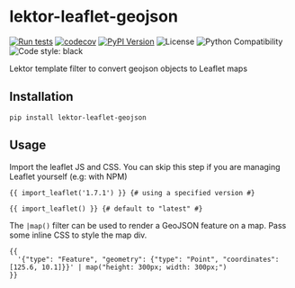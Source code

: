 # lektor-leaflet-geojson

[![Run tests](https://github.com/cigar-factory/lektor-leaflet-geojson/actions/workflows/test.yml/badge.svg?branch=main)](https://github.com/cigar-factory/lektor-leaflet-geojson/actions/workflows/test.yml)
[![codecov](https://codecov.io/gh/cigar-factory/lektor-leaflet-geojson/branch/main/graph/badge.svg?token=cL2LogCTnu)](https://codecov.io/gh/cigar-factory/lektor-leaflet-geojson)
[![PyPI Version](https://img.shields.io/pypi/v/lektor-leaflet-geojson.svg)](https://pypi.org/project/lektor-leaflet-geojson/)
![License](https://img.shields.io/pypi/l/lektor-leaflet-geojson.svg)
![Python Compatibility](https://img.shields.io/badge/dynamic/json?query=info.requires_python&label=python&url=https%3A%2F%2Fpypi.org%2Fpypi%2Flektor-leaflet-geojson%2Fjson)
![Code style: black](https://img.shields.io/badge/code%20style-black-000000.svg)

Lektor template filter to convert geojson objects to Leaflet maps

## Installation

```
pip install lektor-leaflet-geojson
```

## Usage

Import the leaflet JS and CSS. You can skip this step if you are managing Leaflet yourself (e.g: with NPM)

```
{{ import_leaflet('1.7.1') }} {# using a specified version #}
```

```
{{ import_leaflet() }} {# default to "latest" #}
```

The `|map()` filter can be used to render a GeoJSON feature on a map. Pass some inline CSS to style the map div.

```
{{
  '{"type": "Feature", "geometry": {"type": "Point", "coordinates": [125.6, 10.1]}}' | map("height: 300px; width: 300px;")
}}
```
